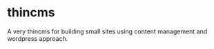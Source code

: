 thincms
=======

A very thincms for building small sites using content management and wordpress approach.
